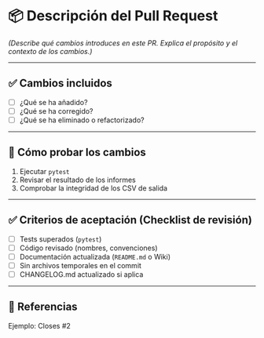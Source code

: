 # 📦 Descripción del Pull Request

_(Describe qué cambios introduces en este PR. Explica el propósito y el contexto de los cambios.)_

---

## ✅ Cambios incluidos
- [ ] ¿Qué se ha añadido?
- [ ] ¿Qué se ha corregido?
- [ ] ¿Qué se ha eliminado o refactorizado?

---

## 🔎 Cómo probar los cambios
1. Ejecutar `pytest`
2. Revisar el resultado de los informes
3. Comprobar la integridad de los CSV de salida

---

## ✅ Criterios de aceptación (Checklist de revisión)
- [ ] Tests superados (`pytest`)
- [ ] Código revisado (nombres, convenciones)
- [ ] Documentación actualizada (`README.md` o Wiki)
- [ ] Sin archivos temporales en el commit
- [ ] CHANGELOG.md actualizado si aplica

---

## 🔗 Referencias
Ejemplo: Closes #2
